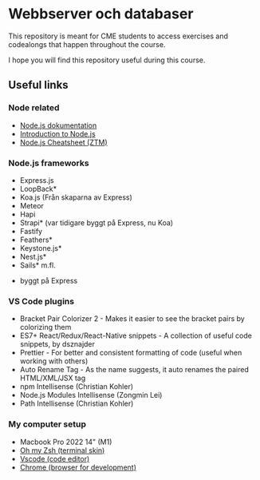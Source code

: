 # Webbserver och databaser

This repository is meant for CME students to access exercises and codealongs that happen throughout the course.

I hope you will find this repository useful during this course.

## Useful links
### Node related
- [Node.js dokumentation](https://nodejs.org/en/docs/)
- [Introduction to Node.js](https://nodejs.dev/learn/introduction-to-nodejs)
- [Node.js Cheatsheet (ZTM)](https://zerotomastery.io/cheatsheets/node-js-cheat-sheet/)

### Node.js frameworks
- Express.js
- LoopBack*
- Koa.js (Från skaparna av Express)
- Meteor
- Hapi
- Strapi* (var tidigare byggt på Express, nu Koa)
- Fastify
- Feathers*
- Keystone.js*
- Nest.js*
- Sails*
m.fl.

* byggt på Express
### VS Code plugins
- Bracket Pair Colorizer 2 - Makes it easier to see the bracket pairs by colorizing them
- ES7+ React/Redux/React-Native snippets - A collection of useful code snippets, by dsznajder
- Prettier - For better and consistent formatting of code (useful when working with others)
- Auto Rename Tag - As the name suggests, it auto renames the paired HTML/XML/JSX tag
- npm Intellisense (Christian Kohler)
- Node.js Modules Intellisense (Zongmin Lei)
- Path Intellisense (Christian Kohler)

### My computer setup
- Macbook Pro 2022 14" (M1)
- [Oh my Zsh (terminal skin)](https://ohmyz.sh/)
- [Vscode (code editor)](https://code.visualstudio.com/)
- [Chrome (browser for development)](https://www.google.se/chrome)